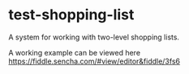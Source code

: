 # test-shopping-list
A system for working with two-level shopping lists.

A working example can be viewed here https://fiddle.sencha.com/#view/editor&fiddle/3fs6

